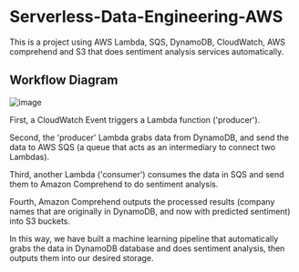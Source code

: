 # Serverless-Data-Engineering-AWS
This is a project using AWS Lambda, SQS, DynamoDB, CloudWatch, AWS comprehend and S3 that does sentiment analysis services automatically.

## Workflow Diagram
![image](https://user-images.githubusercontent.com/37522943/113690487-73afdd00-9699-11eb-9580-ce20aa204b06.png)

First, a CloudWatch Event triggers a Lambda function ('producer').

Second, the 'producer' Lambda grabs data from DynamoDB, and send the data to AWS SQS (a queue that acts as an intermediary to connect two Lambdas).

Third, another Lambda ('consumer') consumes the data in SQS and send them to Amazon Comprehend to do sentiment analysis.

Fourth, Amazon Comprehend outputs the processed results (company names that are originally in DynamoDB, and now with predicted sentiment) into S3 buckets.

In this way, we have built a machine learning pipeline that automatically grabs the data in DynamoDB database and does sentiment analysis, then outputs them into our desired storage.

